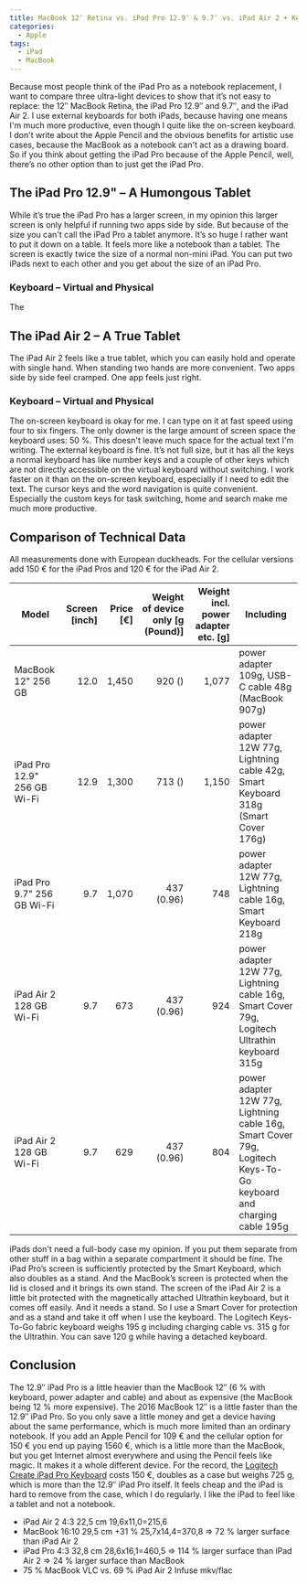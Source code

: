 ```yaml
---
title: MacBook 12″ Retina vs. iPad Pro 12.9″ & 9.7″ vs. iPad Air 2 + Keyboard
categories:
  - Apple
tags:
  - iPad
  - MacBook
---
```

Because most people think of the iPad Pro as a notebook replacement, I want to compare three ultra-light devices to show that it’s not easy to replace: the 12″ MacBook Retina, the iPad Pro 12.9″ and 9.7″, and the iPad Air 2. I use external keyboards for both iPads, because having one means I'm much more productive, even though I quite like the on-screen keyboard. I don't write about the Apple Pencil and the obvious benefits for artistic use cases, because the MacBook as a notebook can't act as a drawing board. So if you think about getting the iPad Pro because of the Apple Pencil, well, there’s no other option than to just get the iPad Pro.

## The iPad Pro 12.9" – A Humongous Tablet

While it’s true the iPad Pro has a larger screen, in my opinion this larger screen is only helpful if running two apps side by side. But because of the size you can't call the iPad Pro a tablet anymore. It’s so huge I rather want to put it down on a table. It feels more like a notebook than a tablet. The screen is exactly twice the size of a normal non-mini iPad. You can put two iPads next to each other and you get about the size of an iPad Pro.

### Keyboard – Virtual and Physical

The

## The iPad Air 2 – A True Tablet

The iPad Air 2 feels like a true tablet, which you can easily hold and operate with single hand. When standing two hands are more convenient. Two apps side by side feel cramped. One app feels just right.

### Keyboard – Virtual and Physical

The on-screen keyboard is okay for me. I can type on it at fast speed using four to six fingers. The only downer is the large amount of screen space the keyboard uses: 50 %. This doesn't leave much space for the actual text I'm writing. The external keyboard is fine. It’s not full size, but it has all the keys a normal keyboard has like number keys and a couple of other keys which are not directly accessible on the virtual keyboard without switching. I work faster on it than on the on-screen keyboard, especially if I need to edit the text. The cursor keys and the word navigation is quite convenient. Especially the custom keys for task switching, home and search make me much more productive.

## Comparison of Technical Data

All measurements done with European duckheads. For the cellular versions add 150 € for the iPad Pros and 120 € for the iPad Air 2.

| Model                       | Screen [inch] | Price [€] | Weight of device only [g (Pound)] | Weight incl. power adapter etc. [g] | Including |
| --------------------------- | -------------:| ---------:| ---------------------------------:| -----------------------------------:| --------- |
| MacBook 12" 256 GB          |          12.0 |     1,450 |                            920 () |                               1,077 | power adapter 109g, USB-C cable 48g (MacBook 907g) |
| iPad Pro 12.9" 256 GB Wi-Fi |          12.9 |     1,300 |                            713 () |                               1,150 | power adapter 12W 77g, Lightning cable 42g, Smart Keyboard 318g (Smart Cover 176g) |
| iPad Pro 9.7" 256 GB Wi-Fi  |           9.7 |     1,070 |                        437 (0.96) |                                 748 | power adapter 12W 77g, Lightning cable 16g, Smart Keyboard 218g |
| iPad Air 2 128 GB Wi-Fi     |           9.7 |       673 |                        437 (0.96) |                                 924 | power adapter 12W 77g, Lightning cable 16g, Smart Cover 79g, Logitech Ultrathin keyboard 315g |
| iPad Air 2 128 GB Wi-Fi     |           9.7 |       629 |                        437 (0.96) |                                 804 | power adapter 12W 77g, Lightning cable 16g, Smart Cover 79g, Logitech Keys-To-Go keyboard and charging cable 195g |

iPads don't need a full-body case my opinion. If you put them separate from other stuff in a bag within a separate compartment it should be fine. The iPad Pro’s screen is sufficiently protected by the Smart Keyboard, which also doubles as a stand. And the MacBook’s screen is protected when the lid is closed and it brings its own stand. The screen of the iPad Air 2 is a little bit protected with the magnetically attached Ultrathin keyboard, but it comes off easily. And it needs a stand. So I use a Smart Cover for protection and as a stand and take it off when I use the keyboard. The Logitech Keys-To-Go fabric keyboard weighs 195 g including charging cable vs. 315 g for the Ultrathin. You can save 120 g while having a detached keyboard.

## Conclusion

The 12.9″ iPad Pro is a little heavier than the MacBook 12″ (6 % with keyboard, power adapter and cable) and about as expensive (the MacBook being 12 % more expensive). The 2016 MacBook 12″ is a little faster than the 12.9″ iPad Pro. So you only save a little money and get a device having about the same performance, which is much more limited than an ordinary notebook. If you add an Apple Pencil for 109 € and the cellular option for 150 € you end up paying 1560 €, which is a little more than the MacBook, but you get Internet almost everywhere and using the Pencil feels like magic. It makes it a whole different device. For the record, the [Logitech Create iPad Pro Keyboard](http://www.logitech.com/en-us/product/create-ipad-pro-keyboard) costs 150 €, doubles as a case but weighs 725 g, which is more than the 12.9″ iPad Pro itself. It feels cheap and the iPad is hard to remove from the case, which I do regularly. I like the iPad to feel like a tablet and not a notebook.

* iPad Air 2 4:3 22,5 cm 19,6x11,0=215,6
* MacBook 16:10 29,5 cm +31 % 25,7x14,4=370,8 => 72 % larger surface than iPad Air 2
* iPad Pro 4:3 32,8 cm 28,6x16,1=460,5 => 114 % larger surface than iPad Air 2 => 24 % larger surface than MacBook
* 75 % MacBook VLC vs. 69 % iPad Air 2 Infuse mkv/flac
